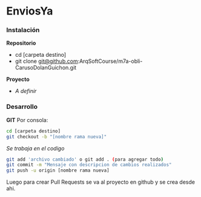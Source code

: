 # EnviosYa

### Instalación
 **Repositorio**
- cd [carpeta destino]
- git clone git@github.com:ArqSoftCourse/m7a-obli-CarusoDolanGuichon.git

**Proyecto**
- *A definir*

### Desarrollo
**GIT**
Por consola:
```sh
cd [carpeta destino]
git checkout -b "[nombre rama nueva]"
```
*Se trabaja en el codigo*
```sh
git add 'archivo cambiado' o git add . (para agregar todo)
git commit -m "Mensaje con descripcion de cambios realizados"
git push -u origin [nombre rama nueva]
```
Luego para crear Pull Requests se va al proyecto en github y se crea desde ahi.
